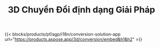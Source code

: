 ﻿---
title: 3D Chuyển Đổi định dạng Giải Pháp 
weight: 7730
url: /vi/conversion
limit: 
description: Chuyển đổi 3D Tập Tin để Autodesk, Draco, Wavefront, 3D Studio và nhiều các định dạng khác
---
{{< blocks/products/pf/agp/i18n/conversion-solution-app url="https://products.aspose.app/3d/conversion/embed&h1&h2" >}} 
